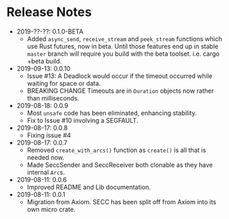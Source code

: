 # Release Notes

* 2019-??-??: 0.1.0-BETA
  * Added `async_send`, `receive_stream` and `peek_stream` functions which use Rust futures,
  now in beta. Until those features end up in stable `master` branch will require you build
  with the beta toolset. i.e. cargo +beta build.
* 2019-09-13: 0.0.10
  * Issue #13: A Deadlock would occur if the timeout occurred while waiting for space or data.
  * BREAKING CHANGE Timeouts are in `Duration` objects now rather than milliseconds.
* 2019-08-18: 0.0.9
  * Most `unsafe` code has been eliminated, enhancing stability.
  * Fix to Issue #10 involving a SEGFAULT.
* 2019-08-17: 0.0.8
  * Fixing issue #4
* 2019-08-17: 0.0.7
  * Removed `create_with_arcs()` function as `create()` is all that is needed now.
  * Made SeccSender and SeccReceiver both clonable as they have internal `Arc`s. 
* 2019-08-11: 0.0.6 
  * Improved README and Lib documentation.
* 2019-08-11: 0.0.1 
  * Migration from Axiom. SECC has been split off from Axiom into its own micro crate.
